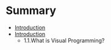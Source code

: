 # Summary

* [Introduction](README.md)
* [Introduction](01_Introduction/Introduction.md)
   * 1.1.What is Visual Programming?


